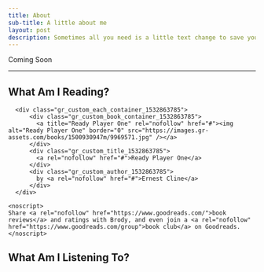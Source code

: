 ```yaml
---
title: About
sub-title: A little about me
layout: post
description: Sometimes all you need is a little text change to save your business a lot of money.
---
```


Coming Soon

---

## What Am I Reading?


<div id="gr_custom_widget_1532863785" class="mw600 center goodreads ph3">
    <div class="gr_custom_container_1532863785">

      <div class="gr_custom_each_container_1532863785">
          <div class="gr_custom_book_container_1532863785">
            <a title="Ready Player One" rel="nofollow" href="#"><img alt="Ready Player One" border="0" src="https://images.gr-assets.com/books/1500930947m/9969571.jpg" /></a>
          </div>
          <div class="gr_custom_title_1532863785">
            <a rel="nofollow" href="#">Ready Player One</a>
          </div>
          <div class="gr_custom_author_1532863785">
            by <a rel="nofollow" href="#">Ernest Cline</a>
          </div>
      </div>

    <noscript>
    Share <a rel="nofollow" href="https://www.goodreads.com/">book reviews</a> and ratings with Brody, and even join a <a rel="nofollow" href="https://www.goodreads.com/group">book club</a> on Goodreads.
    </noscript>
  </div>
</div>


## What Am I Listening To?

<div id="lastFM" class="mw600 center ph3">

<ul class="list pl0">

</ul>

</div>







<!-- Scripts --->

<script src="https://www.goodreads.com/review/custom_widget/1073529.Brody's%20bookshelf:%20currently-reading?cover_position=left&cover_size=medium&num_books=5&order=a&shelf=currently-reading&show_author=1&show_cover=1&show_rating=0&show_review=0&show_tags=0&show_title=1&sort=date_added&widget_bg_color=FFFFFF&widget_bg_transparent=true&widget_border_width=none&widget_id=1532863785&widget_text_color=000000&widget_title_size=medium&widget_width=full" type="text/javascript" charset="utf-8"></script>
